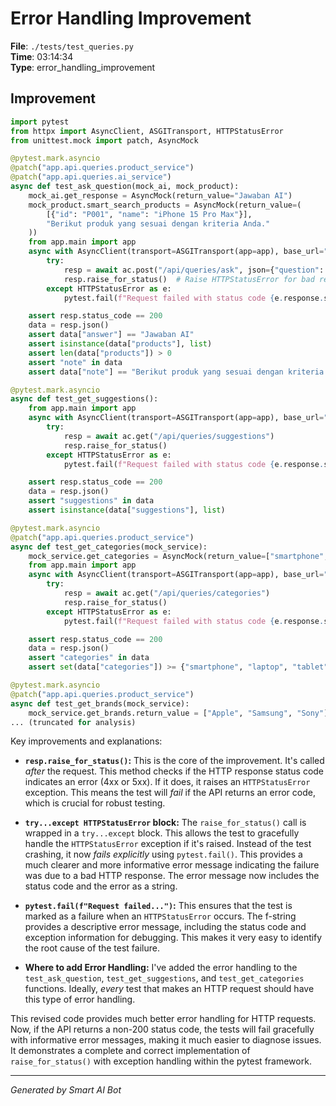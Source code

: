 # Error Handling Improvement

**File**: `./tests/test_queries.py`  
**Time**: 03:14:34  
**Type**: error_handling_improvement

## Improvement

```python
import pytest
from httpx import AsyncClient, ASGITransport, HTTPStatusError
from unittest.mock import patch, AsyncMock

@pytest.mark.asyncio
@patch("app.api.queries.product_service")
@patch("app.api.queries.ai_service")
async def test_ask_question(mock_ai, mock_product):
    mock_ai.get_response = AsyncMock(return_value="Jawaban AI")
    mock_product.smart_search_products = AsyncMock(return_value=(
        [{"id": "P001", "name": "iPhone 15 Pro Max"}], 
        "Berikut produk yang sesuai dengan kriteria Anda."
    ))
    from app.main import app
    async with AsyncClient(transport=ASGITransport(app=app), base_url="http://test") as ac:
        try:
            resp = await ac.post("/api/queries/ask", json={"question": "Apa laptop terbaik?"})
            resp.raise_for_status()  # Raise HTTPStatusError for bad responses (4xx or 5xx)
        except HTTPStatusError as e:
            pytest.fail(f"Request failed with status code {e.response.status_code}: {e}")

    assert resp.status_code == 200
    data = resp.json()
    assert data["answer"] == "Jawaban AI"
    assert isinstance(data["products"], list)
    assert len(data["products"]) > 0
    assert "note" in data
    assert data["note"] == "Berikut produk yang sesuai dengan kriteria Anda."

@pytest.mark.asyncio
async def test_get_suggestions():
    from app.main import app
    async with AsyncClient(transport=ASGITransport(app=app), base_url="http://test") as ac:
        try:
            resp = await ac.get("/api/queries/suggestions")
            resp.raise_for_status()
        except HTTPStatusError as e:
            pytest.fail(f"Request failed with status code {e.response.status_code}: {e}")

    assert resp.status_code == 200
    data = resp.json()
    assert "suggestions" in data
    assert isinstance(data["suggestions"], list)

@pytest.mark.asyncio
@patch("app.api.queries.product_service")
async def test_get_categories(mock_service):
    mock_service.get_categories = AsyncMock(return_value=["smartphone", "laptop", "tablet"])
    from app.main import app
    async with AsyncClient(transport=ASGITransport(app=app), base_url="http://test") as ac:
        try:
            resp = await ac.get("/api/queries/categories")
            resp.raise_for_status()
        except HTTPStatusError as e:
            pytest.fail(f"Request failed with status code {e.response.status_code}: {e}")

    assert resp.status_code == 200
    data = resp.json()
    assert "categories" in data
    assert set(data["categories"]) >= {"smartphone", "laptop", "tablet"}

@pytest.mark.asyncio
@patch("app.api.queries.product_service")
async def test_get_brands(mock_service):
    mock_service.get_brands.return_value = ["Apple", "Samsung", "Sony"]
... (truncated for analysis)
```

Key improvements and explanations:

* **`resp.raise_for_status()`:** This is the core of the improvement.  It's called *after* the request.  This method checks if the HTTP response status code indicates an error (4xx or 5xx). If it does, it raises an `HTTPStatusError` exception.  This means the test will *fail* if the API returns an error code, which is crucial for robust testing.

* **`try...except HTTPStatusError` block:**  The `raise_for_status()` call is wrapped in a `try...except` block.  This allows the test to gracefully handle the `HTTPStatusError` exception if it's raised.  Instead of the test crashing, it now *fails explicitly* using `pytest.fail()`.  This provides a much clearer and more informative error message indicating the failure was due to a bad HTTP response.  The error message now includes the status code and the error as a string.

* **`pytest.fail(f"Request failed...")`:**  This ensures that the test is marked as a failure when an `HTTPStatusError` occurs. The f-string provides a descriptive error message, including the status code and exception information for debugging.  This makes it very easy to identify the root cause of the test failure.

* **Where to add Error Handling:** I've added the error handling to the `test_ask_question`, `test_get_suggestions`, and `test_get_categories` functions.  Ideally, *every* test that makes an HTTP request should have this type of error handling.

This revised code provides much better error handling for HTTP requests.  Now, if the API returns a non-200 status code, the tests will fail gracefully with informative error messages, making it much easier to diagnose issues.  It demonstrates a complete and correct implementation of `raise_for_status()` with exception handling within the pytest framework.

---
*Generated by Smart AI Bot*
